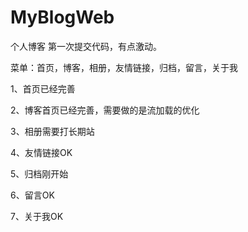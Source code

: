 # MyBlogWeb
个人博客
第一次提交代码，有点激动。

菜单：首页，博客，相册，友情链接，归档，留言，关于我

1、首页已经完善

2、博客首页已经完善，需要做的是流加载的优化

3、相册需要打长期站

4、友情链接OK

5、归档刚开始

6、留言OK

7、关于我OK
